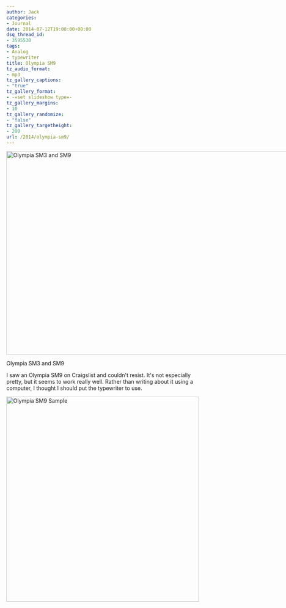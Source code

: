```yaml
---
author: Jack
categories:
- Journal
date: 2014-07-12T19:00:00+00:00
dsq_thread_id:
- 3595530
tags:
- Analog
- typewriter
title: Olympia SM9
tz_audio_format:
- mp3
tz_gallery_captions:
- "true"
tz_gallery_format:
- -=set slideshow type=-
tz_gallery_margins:
- 10
tz_gallery_randomize:
- "false"
tz_gallery_targetheight:
- 200
url: /2014/olympia-sm9/
---
```


<div style="width: 810px" class="wp-caption aligncenter">
  <img title="Olympia SM3 and SM9" src="/img/2014/20140712_olympia-sm9.jpg" alt="Olympia SM3 and SM9" width="800" height="533" />
  
  <p class="wp-caption-text">
    Olympia SM3 and SM9
  </p>
</div>

I saw an Olympia SM9 on Craigslist and couldn't resist. It's not especially pretty, but it seems to work really well. Rather than writing about it using a computer, I thought I should put the typewriter to use.

<img class="aligncenter" title="Olympia SM9 Sample" src="/img/2014/20140712_olympia-sm9-sample.jpg" alt="Olympia SM9 Sample" width="504" height="537" />